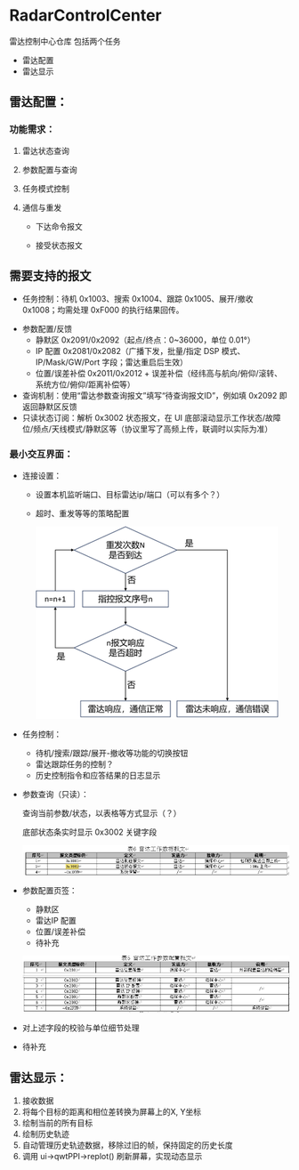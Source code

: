 # RadarControlCenter
雷达控制中心仓库
包括两个任务
- 雷达配置
- 雷达显示

## 雷达配置：

### 功能需求：

1. 雷达状态查询
2. 参数配置与查询
3. 任务模式控制


4. 通信与重发

    + 下达命令报文

    + 接受状态报文


## 需要支持的报文

+ 任务控制：待机 0x1003、搜索 0x1004、跟踪 0x1005、展开/撤收 0x1008；均需处理 0xF000 的执行结果回传。

- 参数配置/反馈
    - 静默区 0x2091/0x2092（起点/终点：0~36000，单位 0.01°）
    - IP 配置 0x2081/0x2082（广播下发，批量/指定 DSP 模式、IP/Mask/GW/Port 字段；雷达重启后生效）
    - 位置/误差补偿 0x2011/0x2012 + 误差补偿（经纬高与航向/俯仰/滚转、系统方位/俯仰/距离补偿等）
- 查询机制：使用“雷达参数查询报文”填写“待查询报文ID”，例如填 0x2092 即返回静默区反馈
- 只读状态订阅：解析 0x3002 状态报文，在 UI 底部滚动显示工作状态/故障位/频点/天线模式/静默区等（协议里写了高频上传，联调时以实际为准）

### 最小交互界面：

+ 连接设置：

    + 设置本机监听端口、目标雷达ip/端口（可以有多个？）

    + 超时、重发等等的策略配置

        ![image-20250903192927407](README.assets/image-20250903192927407.png)

+ 任务控制：

    + 待机/搜索/跟踪/展开-撤收等功能的切换按钮
    + 雷达跟踪任务的控制？
    + 历史控制指令和应答结果的日志显示

+ 参数查询（只读）：

    查询当前参数/状态，以表格等方式显示（？）

    底部状态条实时显示 0x3002 关键字段

    ![image-20250903193328576](README.assets/image-20250903193328576.png)

+ 参数配置页签：

    + 静默区
    + 雷达IP 配置
    + 位置/误差补偿
    + 待补充

    ![image-20250903193415685](README.assets/image-20250903193415685.png)

+ 对上述字段的校验与单位细节处理

+ 待补充

## 雷达显示：
1. 接收数据
2. 将每个目标的距离和相位差转换为屏幕上的X, Y坐标
3. 绘制当前的所有目标
4. 绘制历史轨迹
5. 自动管理历史轨迹数据，移除过旧的帧，保持固定的历史长度
6. 调用 ui->qwtPPI->replot() 刷新屏幕，实现动态显示
